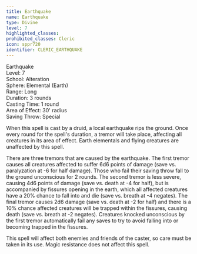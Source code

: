 ```yaml
---
title: Earthquake
name: Earthquake
type: Divine
level: 7
highlighted_classes: 
prohibited_classes: Cleric
icon: sppr720
identifier: CLERIC_EARTHQUAKE
---
```

Earthquake  
Level: 7  
School: Alteration  
Sphere: Elemental (Earth)  
Range: Long  
Duration: 3 rounds  
Casting Time: 1 round  
Area of Effect: 30' radius  
Saving Throw: Special  
  
When this spell is cast by a druid, a local earthquake rips the ground. Once every round for the spell's duration, a tremor will take place, affecting all creatures in its area of effect. Earth elementals and flying creatures are unaffected by this spell.  
  
There are three tremors that are caused by the earthquake. The first tremor causes all creatures affected to suffer 6d6 points of damage (save vs. paralyzation at -6 for half damage). Those who fail their saving throw fall to the ground unconscious for 2 rounds. The second tremor is less severe, causing 4d6 points of damage (save vs. death at -4 for half), but is accompanied by fissures opening in the earth, which all affected creatures have a 20% chance to fall into and die (save vs. breath at -4 negates). The final tremor causes 2d6 damage (save vs. death at -2 for half) and there is a 10% chance affected creatures will be trapped within the fissures, causing death (save vs. breath at -2 negates). Creatures knocked unconscious by the first tremor automatically fail any saves to try to avoid falling into or becoming trapped in the fissures.  
  
This spell will affect both enemies and friends of the caster, so care must be taken in its use. Magic resistance does not affect this spell.  
